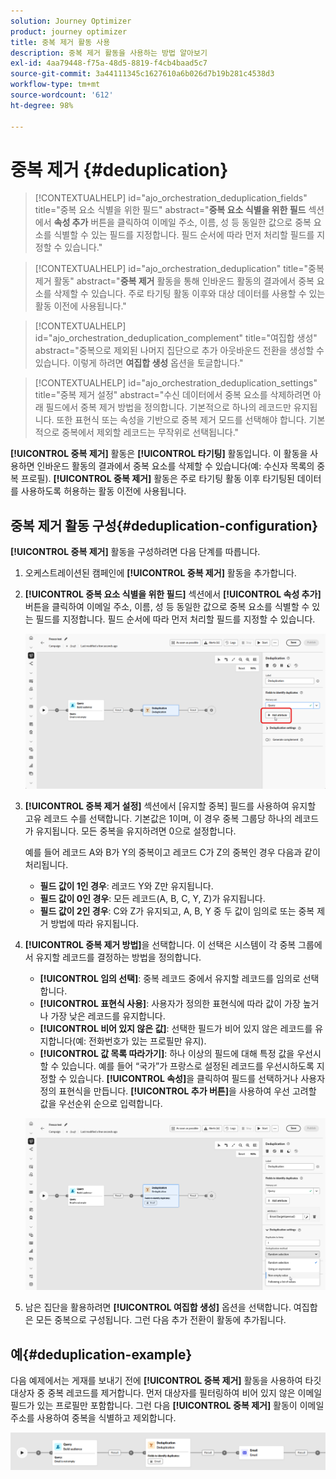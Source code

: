 ```yaml
---
solution: Journey Optimizer
product: journey optimizer
title: 중복 제거 활동 사용
description: 중복 제거 활동을 사용하는 방법 알아보기
exl-id: 4aa79448-f75a-48d5-8819-f4cb4baad5c7
source-git-commit: 3a44111345c1627610a6b026d7b19b281c4538d3
workflow-type: tm+mt
source-wordcount: '612'
ht-degree: 98%

---
```



# 중복 제거 {#deduplication}

>[!CONTEXTUALHELP]
>id="ajo_orchestration_deduplication_fields"
>title="중복 요소 식별을 위한 필드"
>abstract="**중복 요소 식별을 위한 필드** 섹션에서 **속성 추가** 버튼을 클릭하여 이메일 주소, 이름, 성 등 동일한 값으로 중복 요소를 식별할 수 있는 필드를 지정합니다. 필드 순서에 따라 먼저 처리할 필드를 지정할 수 있습니다."

>[!CONTEXTUALHELP]
>id="ajo_orchestration_deduplication"
>title="중복 제거 활동"
>abstract="**중복 제거** 활동을 통해 인바운드 활동의 결과에서 중복 요소를 삭제할 수 있습니다. 주로 타기팅 활동 이후와 대상 데이터를 사용할 수 있는 활동 이전에 사용됩니다."

>[!CONTEXTUALHELP]
>id="ajo_orchestration_deduplication_complement"
>title="여집합 생성"
>abstract="중복으로 제외된 나머지 집단으로 추가 아웃바운드 전환을 생성할 수 있습니다. 이렇게 하려면 **여집합 생성** 옵션을 토글합니다."

>[!CONTEXTUALHELP]
>id="ajo_orchestration_deduplication_settings"
>title="중복 제거 설정"
>abstract="수신 데이터에서 중복 요소를 삭제하려면 아래 필드에서 중복 제거 방법을 정의합니다. 기본적으로 하나의 레코드만 유지됩니다. 또한 표현식 또는 속성을 기반으로 중복 제거 모드를 선택해야 합니다. 기본적으로 중복에서 제외할 레코드는 무작위로 선택됩니다."

**[!UICONTROL 중복 제거]** 활동은 **[!UICONTROL 타기팅]** 활동입니다. 이 활동을 사용하면 인바운드 활동의 결과에서 중복 요소를 삭제할 수 있습니다(예: 수신자 목록의 중복 프로필). **[!UICONTROL 중복 제거]** 활동은 주로 타기팅 활동 이후 타기팅된 데이터를 사용하도록 허용하는 활동 이전에 사용됩니다.

## 중복 제거 활동 구성{#deduplication-configuration}

**[!UICONTROL 중복 제거]** 활동을 구성하려면 다음 단계를 따릅니다.


1. 오케스트레이션된 캠페인에 **[!UICONTROL 중복 제거]** 활동을 추가합니다.

1. **[!UICONTROL 중복 요소 식별을 위한 필드]** 섹션에서 **[!UICONTROL 속성 추가]** 버튼을 클릭하여 이메일 주소, 이름, 성 등 동일한 값으로 중복 요소를 식별할 수 있는 필드를 지정합니다. 필드 순서에 따라 먼저 처리할 필드를 지정할 수 있습니다.

   ![](../assets/deduplication-1.png)

1. **[!UICONTROL 중복 제거 설정]** 섹션에서 [유지할 중복] 필드를 사용하여 유지할 고유 레코드 수를 선택합니다. 기본값은 1이며, 이 경우 중복 그룹당 하나의 레코드가 유지됩니다. 모든 중복을 유지하려면 0으로 설정합니다.

   예를 들어 레코드 A와 B가 Y의 중복이고 레코드 C가 Z의 중복인 경우 다음과 같이 처리됩니다.

   * **필드 값이 1인 경우**: 레코드 Y와 Z만 유지됩니다.
   * **필드 값이 0인 경우**: 모든 레코드(A, B, C, Y, Z)가 유지됩니다.
   * **필드 값이 2인 경우**: C와 Z가 유지되고, A, B, Y 중 두 값이 임의로 또는 중복 제거 방법에 따라 유지됩니다.

1. **[!UICONTROL 중복 제거 방법]**&#x200B;을 선택합니다. 이 선택은 시스템이 각 중복 그룹에서 유지할 레코드를 결정하는 방법을 정의합니다.

   * **[!UICONTROL 임의 선택]**: 중복 레코드 중에서 유지할 레코드를 임의로 선택합니다.
   * **[!UICONTROL 표현식 사용]**: 사용자가 정의한 표현식에 따라 값이 가장 높거나 가장 낮은 레코드를 유지합니다.
   * **[!UICONTROL 비어 있지 않은 값]**: 선택한 필드가 비어 있지 않은 레코드를 유지합니다(예: 전화번호가 있는 프로필만 유지).
   * **[!UICONTROL 값 목록 따라가기]**: 하나 이상의 필드에 대해 특정 값을 우선시할 수 있습니다. 예를 들어 “국가”가 프랑스로 설정된 레코드를 우선시하도록 지정할 수 있습니다. **[!UICONTROL 속성]**&#x200B;을 클릭하여 필드를 선택하거나 사용자 정의 표현식을 만듭니다. **[!UICONTROL 추가 버튼]**&#x200B;을 사용하여 우선 고려할 값을 우선순위 순으로 입력합니다.

   ![](../assets/deduplication-2.png)

1. 남은 집단을 활용하려면 **[!UICONTROL 여집합 생성]** 옵션을 선택합니다. 여집합은 모든 중복으로 구성됩니다. 그런 다음 추가 전환이 활동에 추가됩니다.

## 예{#deduplication-example}

다음 예제에서는 게재를 보내기 전에 **[!UICONTROL 중복 제거]** 활동을 사용하여 타깃 대상자 중 중복 레코드를 제거합니다. 먼저 대상자를 필터링하여 비어 있지 않은 이메일 필드가 있는 프로필만 포함합니다. 그런 다음 **[!UICONTROL 중복 제거]** 활동이 이메일 주소를 사용하여 중복을 식별하고 제외합니다.

![](../assets/deduplication-3.png)
